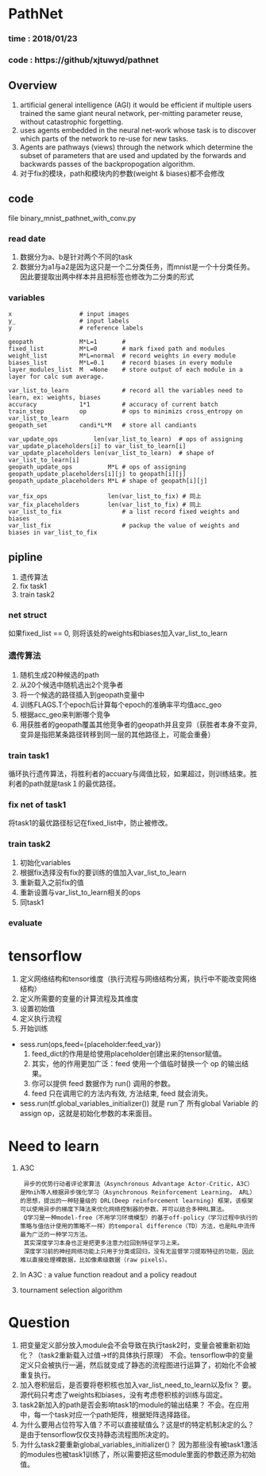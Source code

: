 # PathNet
### time : 2018/01/23
### code : https://github/xjtuwyd/pathnet

## Overview
1. artificial general intelligence (AGI) it would be efficient if multiple users trained the same giant neural network, per-mitting parameter reuse, without catastrophic forgetting.
2. uses agents embedded in the neural net-work whose task is to discover which parts of the network to re-use for new tasks. 
3. Agents are pathways (views) through the network which determine the subset of parameters that are used and updated by the forwards and backwards passes of the backpropogation algorithm.
4. 对于fix的模块，path和模块内的参数(weight & biases)都不会修改

## code
file binary_mnist_pathnet_with_conv.py
### read date
1. 数据分为a、b是针对两个不同的task
2. 数据分为a1与a2是因为这只是一个二分类任务，而mnist是一个十分类任务。因此要提取出两中样本并且把标签也修改为二分类的形式
### variables
    x                   # input images
    y_                  # input labels
    y                   # reference labels

    geopath             M*L=1       #
    fixed_list          M*L=0       # mark fixed path and modules
    weight_list         M*L=normal  # record weights in every module
    biases_list         M*L=0.1     # record biases in every module
    layer_modules_list  M  =None    # store output of each module in a layer for calc sum average.

    var_list_to_learn               # record all the variables need to learn, ex: weights, biases
    accuracy            1*1         # accuracy of current batch
    train_step          op          # ops to minimizs cross_entropy on var_list_to_learn
    geopath_set         candi*L*M   # store all candiants

    var_update_ops          len(var_list_to_learn)  # ops of assigning var_update_placeholders[i] to var_list_to_learn[i]
    var_update_placeholders len(var_list_to_learn)  # shape of var_list_to_learn[i]
    geopath_update_ops          M*L # ops of assigning geopath_update_placeholders[i][j] to geopath[i][j]
    geopath_update_placeholders M*L # shape of geopath[i][j]

    var_fix_ops                 len(var_list_to_fix) # 同上
    var_fix_placeholders        len(var_list_to_fix) # 同上
    var_list_to_fix                 # a list record fixed weights and biases
    var_list_fix                    # packup the value of weights and biases in var_list_to_fix


## pipline
1. 遗传算法
2. fix task1
3. train task2

### net struct
如果fixed_list == 0, 则将该处的weights和biases加入var_list_to_learn
### 遗传算法
1. 随机生成20种候选的path
2. 从20个候选中随机选出2个竞争者
3. 将一个候选的路径插入到geopath变量中
4. 训练FLAGS.T个epoch后计算每个epoch的准确率平均值acc_geo
5. 根据acc_geo来判断哪个竞争
6. 用获胜者的geopath覆盖其他竞争者的geopath并且变异（获胜者本身不变异,变异是指把某条路径转移到同一层的其他路径上，可能会重叠）
### train task1
循环执行遗传算法，将胜利者的accuary与阈值比较，如果超过，则训练结束。胜利者的path就是task１的最优路径。
### fix net of task1
将task1的最优路径标记在fixed_list中，防止被修改。
### train task2
1. 初始化variables　
1. 根据fix选择没有fix的要训练的值加入var_list_to_learn
2. 重新载入之前fix的值
3. 重新设置与var_list_to_learn相关的ops
4. 同task1

### evaluate

# tensorflow
1. 定义网络结构和tensor维度（执行流程与网络结构分离，执行中不能改变网络结构）
2. 定义所需要的变量的计算流程及其维度
2. 设置初始值
3. 定义执行流程
4. 开始训练

* sess.run(ops,feed={placeholder:feed_var})
    1. feed_dict的作用是给使用placeholder创建出来的tensor赋值。
    2. 其实，他的作用更加广泛：feed 使用一个值临时替换一个 op 的输出结果。
    3. 你可以提供 feed 数据作为 run() 调用的参数。
    4. feed 只在调用它的方法内有效, 方法结束, feed 就会消失。
* sess.run(tf.global_variables_initializer()) 
    就是 run了 所有global Variable 的 assign op，这就是初始化参数的本来面目。

# Need to learn 
1. A3C

        异步的优势行动者评论家算法（Asynchronous Advantage Actor-Critic，A3C）是Mnih等人根据异步强化学习（Asynchronous Reinforcement Learning， ARL） 的思想，提出的一种轻量级的 DRL(Deep reinforcement learning) 框架，该框架可以使用异步的梯度下降法来优化网络控制器的参数，并可以结合多种RL算法。
        Q学习是一种model-free（不用学习环境模型）的基于off-policy（学习过程中执行的策略与值估计使用的策略不一样）的temporal difference（TD）方法，也是RL中流传最为广泛的一种学习方法。
        其实深度学习本身也正是把更多注意力拉回到特征学习上来。
        深度学习前的神经网络功能上只用于分类或回归，没有无监督学习提取特征的功能，因此难以直接处理裸数据，比如像素级数据（raw pixels）。

2. In A3C : a value function readout and a policy readout

2. tournament selection algorithm

# Question
1. 把变量定义部分放入module会不会导致在执行task2时，变量会被重新初始化？（task2重新载入过值->tf的具体执行原理）
    不会。tensorflow中的变量定义只会被执行一遍，然后就变成了静态的流程图进行运算了，初始化不会被重复执行。
2. 加入卷积层后，是否要将卷积核也加入var_list_need_to_learn以及fix？
    要。源代码只考虑了weights和biases，没有考虑卷积核的训练与固定。
3. task2新加入的path是否会影响task1的ｍodule的输出结果？
    不会。在应用中，每一个task对应一个path矩阵，根据矩阵选择路径。
4. 为什么要用占位符写入值？不可以直接赋值么？这是tf的特定机制决定的么？
    是由于tensorflow仅仅支持静态流程图所决定的。
5. 为什么task2要重新global_variables_initializer()？
    因为那些没有被task1激活的modules也被task1训练了，所以需要把这些module里面的参数还原为初始值。